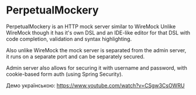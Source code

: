 # PerpetualMockery
PerpetualMockery is an HTTP mock server similar to WireMock
Unlike WireMock though it has it's own DSL and an IDE-like editor for that DSL with code completion, validation and syntax highlighting.

Also unlike WireMock the mock server is separated from the admin server, it runs on a separate port and can be separately secured.

Admin server also allows for securing it with username and password, with cookie-based form auth (using Spring Security).

Демо українською: https://www.youtube.com/watch?v=CSgw3CsOWRU

